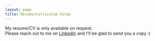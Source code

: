 ```yaml
---
layout: page
title: Resume/Curriculum Vitae
---
```


My resume/CV is only available on request. 
<br>
Please reach out to me on [LinkedIn](www.linkedin.com/in/avinbhat) and I'll be glad to send you a copy :) 